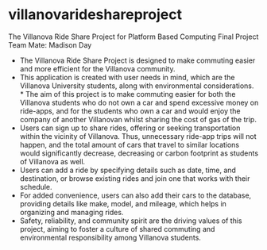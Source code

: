 # villanovarideshareproject
The Villanova Ride Share Project for Platform Based Computing Final Project
Team Mate: Madison Day
* The Villanova Ride Share Project is designed to make commuting easier and more efficient for the Villanova community.
* This application is created with user needs in mind, which are the Villanova University students, along with environmental considerations. * The aim of this project is to make commuting easier for both the Villanova students who do not own a car and spend excessive money on ride-apps, and for the students who own a car and would enjoy the company of another Villanovan whilst sharing the cost of gas of the trip.
* Users can sign up to share rides, offering or seeking transportation within the vicinity of Villanova. Thus, unnecessary ride-app trips will not happen, and the total amount of cars that travel to similar locations would significantly decrease, decreasing or carbon footprint as students of Villanova as well. 
* Users can add a ride by specifying details such as date, time, and destination, or browse existing rides and join one that works with their schedule.
* For added convenience, users can also add their cars to the database, providing details like make, model, and mileage, which helps in organizing and managing rides.
* Safety, reliability, and community spirit are the driving values of this project, aiming to foster a culture of shared commuting and environmental responsibility among Villanova students.
